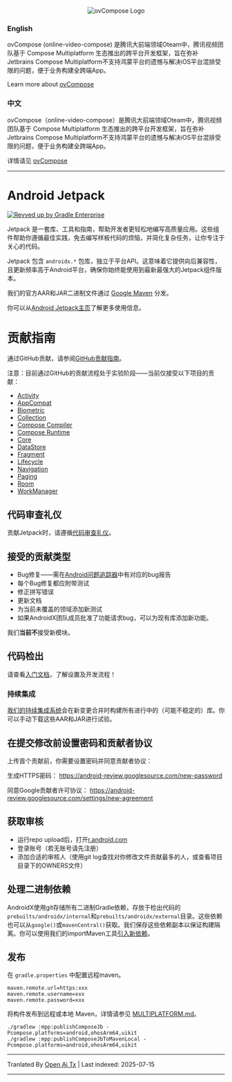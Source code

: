 ﻿<p align="center">
    <img alt="ovCompose Logo" src="https://raw.githubusercontent.com/Tencent-TDS/ovCompose-multiplatform-core/ov/compose-1.6.1/img/ovCompose.svg" />
</p>

### English
ovCompose (online-video-compose) 是腾讯大前端领域Oteam中，腾讯视频团队基于 Compose Multiplatform 生态推出的跨平台开发框架，旨在弥补Jetbrains Compose Multiplatform不支持鸿蒙平台的遗憾与解决iOS平台混排受限的问题，便于业务构建全跨端App。

Learn more about [ovCompose](https://raw.githubusercontent.com/Tencent-TDS/ovCompose-multiplatform-core/ov/compose-1.6.1/README_ovCompose_en.md)

### 中文
ovCompose（online-video-compose）是腾讯大前端领域Oteam中，腾讯视频团队基于 Compose Multiplatform 生态推出的跨平台开发框架，旨在弥补Jetbrains Compose Multiplatform不支持鸿蒙平台的遗憾与解决iOS平台混排受限的问题，便于业务构建全跨端App。

详情请见 [ovCompose](https://raw.githubusercontent.com/Tencent-TDS/ovCompose-multiplatform-core/ov/compose-1.6.1/README_ovCompose_zh.md)

---
# Android Jetpack

[![Revved up by Gradle Enterprise](https://img.shields.io/badge/Revved%20up%20by-Gradle%20Enterprise-06A0CE?logo=Gradle&labelColor=02303A)](https://ge.androidx.dev)

Jetpack 是一套库、工具和指南，帮助开发者更轻松地编写高质量应用。这些组件帮助你遵循最佳实践，免去编写样板代码的烦恼，并简化复杂任务，让你专注于关心的代码。

Jetpack 包含 `androidx.*` 包库，独立于平台API。这意味着它提供向后兼容性，且更新频率高于Android平台，确保你始终能使用到最新最强大的Jetpack组件版本。

我们的官方AAR和JAR二进制文件通过 [Google Maven](https://maven.google.com) 分发。

你可以从[Android Jetpack主页](https://developer.android.com/jetpack)了解更多使用信息。

# 贡献指南

通过GitHub贡献，请参阅[GitHub贡献指南](https://raw.githubusercontent.com/Tencent-TDS/ovCompose-multiplatform-core/ov/compose-1.6.1/CONTRIBUTING.md)。

注意：目前通过GitHub的贡献流程处于实验阶段——当前仅接受以下项目的贡献：
* [Activity](activity)
* [AppCompat](appcompat)
* [Biometric](biometric)
* [Collection](collection)
* [Compose Compiler](compose/compiler)
* [Compose Runtime](compose/runtime)
* [Core](core)
* [DataStore](datastore)
* [Fragment](fragment)
* [Lifecycle](lifecycle)
* [Navigation](navigation)
* [Paging](paging)
* [Room](room)
* [WorkManager](work)

## 代码审查礼仪
贡献Jetpack时，请遵循[代码审查礼仪](https://raw.githubusercontent.com/Tencent-TDS/ovCompose-multiplatform-core/ov/compose-1.6.1/code-review.md)。

## 接受的贡献类型
* Bug修复——需在[Android问题追踪器](https://issuetracker.google.com/issues/new?component=192731&template=842428)中有对应的bug报告
* 每个Bug修复都应附带测试
* 修正拼写错误
* 更新文档
* 为当前未覆盖的领域添加新测试
* 如果AndroidX团队成员批准了功能请求bug，可以为现有库添加新功能。

我们**当前不**接受新模块。

## 代码检出

请查看[入门文档](https://raw.githubusercontent.com/Tencent-TDS/ovCompose-multiplatform-core/ov/compose-1.6.1/docs/onboarding.md)，了解设置及开发流程！

### 持续集成
[我们的持续集成系统](https://ci.android.com/builds/branches/aosp-androidx-main/grid?)会在新变更合并时构建所有进行中的（可能不稳定的）库。你可以手动下载这些AAR和JAR进行试验。

## 在提交修改前设置密码和贡献者协议
上传首个贡献前，你需要设置密码并同意贡献者协议：

生成HTTPS密码：
https://android-review.googlesource.com/new-password

同意Google贡献者许可协议：
https://android-review.googlesource.com/settings/new-agreement

## 获取审核
* 运行repo upload后，打开[r.android.com](http://r.android.com)
* 登录账号（若无账号请先注册）
* 添加合适的审核人（使用git log查找对你修改文件贡献最多的人，或查看项目目录下的OWNERS文件）

## 处理二进制依赖
AndroidX使用git存储所有二进制Gradle依赖，存放于检出代码的`prebuilts/androidx/internal`和`prebuilts/androidx/external`目录。这些依赖也可以从`google()`或`mavenCentral()`获取。我们保存这些依赖副本以保证构建隔离。你可以使用我们的importMaven工具[引入新依赖](https://raw.githubusercontent.com/Tencent-TDS/ovCompose-multiplatform-core/ov/compose-1.6.1/development/importMaven/README.md)。



## 发布

在 `gradle.properties` 中配置远程maven。

```
maven.remote.url=https:xxx
maven.remote.username=xxx
maven.remote.password=xxx
```
将构件发布到远程或本地 Maven，详情请参见 [MULTIPLATFORM.md](https://raw.githubusercontent.com/Tencent-TDS/ovCompose-multiplatform-core/ov/compose-1.6.1/MULTIPLATFORM.md)。
```
./gradlew :mpp:publishComposeJb -Pcompose.platforms=android,ohosArm64,uikit
./gradlew :mpp:publishComposeJbToMavenLocal -Pcompose.platforms=android,ohosArm64,uikit
```





---

Tranlated By [Open Ai Tx](https://github.com/OpenAiTx/OpenAiTx) | Last indexed: 2025-07-15

---
